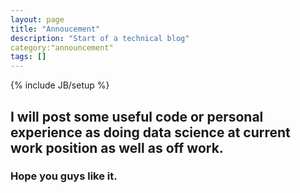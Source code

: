 ```yaml
---
layout: page
title: "Annoucement"
description: "Start of a technical blog"
category:"announcement" 
tags: []
---
```

{% include JB/setup %}

## I will post some useful code or personal experience as doing data science at current work position as well as off work.

### Hope you guys like it.

